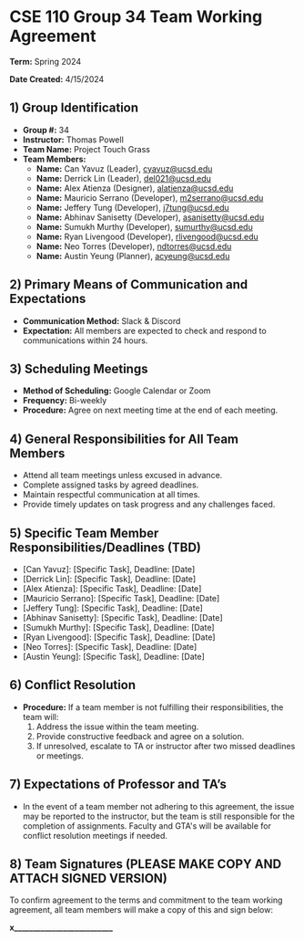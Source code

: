 # CSE 110 Group 34 Team Working Agreement

**Term:** Spring 2024

**Date Created:** 4/15/2024  

## 1) Group Identification

- **Group #:** 34
- **Instructor:** Thomas Powell
- **Team Name:** Project Touch Grass
- **Team Members:**
  - **Name:** Can Yavuz (Leader), cyavuz@ucsd.edu
  - **Name:** Derrick Lin (Leader), del021@ucsd.edu
  - **Name:** Alex Atienza (Designer), alatienza@ucsd.edu
  - **Name:** Mauricio Serrano (Developer), m2serrano@ucsd.edu
  - **Name:** Jeffery Tung (Developer), j7tung@ucsd.edu
  - **Name:** Abhinav Sanisetty (Developer), asanisetty@ucsd.edu
  - **Name:** Sumukh Murthy (Developer), sumurthy@ucsd.edu
  - **Name:** Ryan Livengood (Developer), rlivengood@ucsd.edu
  - **Name:** Neo Torres (Developer), ndtorres@ucsd.edu
  - **Name:** Austin Yeung (Planner), acyeung@ucsd.edu


## 2) Primary Means of Communication and Expectations

- **Communication Method:** Slack & Discord
- **Expectation:** All members are expected to check and respond to communications within 24 hours.

## 3) Scheduling Meetings

- **Method of Scheduling:** Google Calendar or Zoom
- **Frequency:** Bi-weekly
- **Procedure:** Agree on next meeting time at the end of each meeting.

## 4) General Responsibilities for All Team Members

- Attend all team meetings unless excused in advance.
- Complete assigned tasks by agreed deadlines.
- Maintain respectful communication at all times.
- Provide timely updates on task progress and any challenges faced.

## 5) Specific Team Member Responsibilities/Deadlines (TBD)

- [Can Yavuz]: [Specific Task], Deadline: [Date]
- [Derrick Lin]: [Specific Task], Deadline: [Date]
- [Alex Atienza]: [Specific Task], Deadline: [Date]
- [Mauricio Serrano]: [Specific Task], Deadline: [Date]
- [Jeffery Tung]: [Specific Task], Deadline: [Date]
- [Abhinav Sanisetty]: [Specific Task], Deadline: [Date]
- [Sumukh Murthy]: [Specific Task], Deadline: [Date]
- [Ryan Livengood]: [Specific Task], Deadline: [Date]
- [Neo Torres]: [Specific Task], Deadline: [Date]
- [Austin Yeung]: [Specific Task], Deadline: [Date]

## 6) Conflict Resolution

- **Procedure:** If a team member is not fulfilling their responsibilities, the team will:
  1. Address the issue within the team meeting.
  2. Provide constructive feedback and agree on a solution.
  3. If unresolved, escalate to TA or instructor after two missed deadlines or meetings.

## 7) Expectations of Professor and TA’s

- In the event of a team member not adhering to this agreement, the issue may be reported to the instructor, but the team is still responsible for the completion of assignments. Faculty and GTA's will be available for conflict resolution meetings if needed.

## 8) Team Signatures (PLEASE MAKE COPY AND ATTACH SIGNED VERSION)

To confirm agreement to the terms and commitment to the team working agreement, all team members will make a copy of this and sign below:

**x__________________________**
